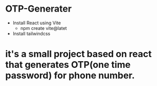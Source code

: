 # OTP-Generater
- Install React using Vite
    - npm create vite@latet
- Install tailwindcss 

# it's a small project based on react that generates OTP(one time password) for phone number.

